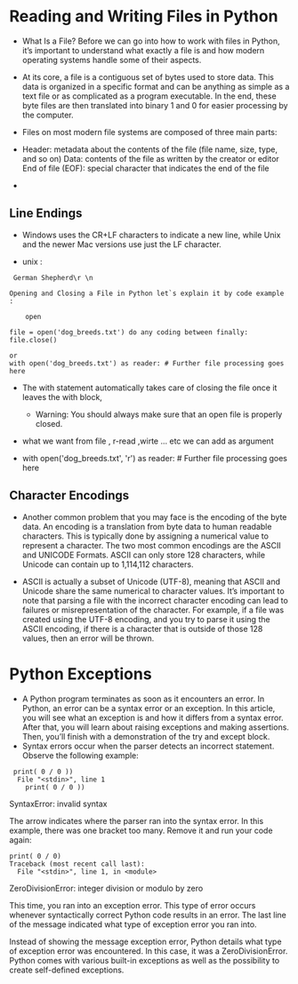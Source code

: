 # Reading and Writing Files in Python

- What Is a File? Before we can go into how to work with files in Python, it’s important to understand what exactly a file is and how modern operating systems handle some of their aspects.

- At its core, a file is a contiguous set of bytes used to store data. This data is organized in a specific format and can be anything as simple as a text file or as complicated as a program executable. In the end, these byte files are then translated into binary 1 and 0 for easier processing by the computer.

- Files on most modern file systems are composed of three main parts:

- Header: metadata about the contents of the file (file name, size, type, and so on) Data: contents of the file as written by the creator or editor End of file (EOF): special character that indicates the end of the file
-
## Line Endings
- Windows uses the CR+LF characters to indicate a new line, while Unix and the newer Mac versions use just the LF character.

- unix :
```
 German Shepherd\r \n

Opening and Closing a File in Python let`s explain it by code example :

    open

file = open('dog_breeds.txt') do any coding between finally: file.close()

or
with open('dog_breeds.txt') as reader: # Further file processing goes here
```

- The with statement automatically takes care of closing the file once it leaves the with block,

    - Warning: You should always make sure that an open file is properly closed.

- what we want from file , r-read ,wirte ... etc we can add as argument
- with open('dog_breeds.txt', 'r') as reader: # Further file processing goes here

## Character Encodings
- Another common problem that you may face is the encoding of the byte data. An encoding is a translation from byte data to human readable characters. This is typically done by assigning a numerical value to represent a character. The two most common encodings are the ASCII and UNICODE Formats. ASCII can only store 128 characters, while Unicode can contain up to 1,114,112 characters.

- ASCII is actually a subset of Unicode (UTF-8), meaning that ASCII and Unicode share the same numerical to character values. It’s important to note that parsing a file with the incorrect character encoding can lead to failures or misrepresentation of the character. For example, if a file was created using the UTF-8 encoding, and you try to parse it using the ASCII encoding, if there is a character that is outside of those 128 values, then an error will be thrown.

# Python Exceptions
- A Python program terminates as soon as it encounters an error. In Python, an error can be a syntax error or an exception. In this article, you will see what an exception is and how it differs from a syntax error. After that, you will learn about raising exceptions and making assertions. Then, you’ll finish with a demonstration of the try and except block.
- Syntax errors occur when the parser detects an incorrect statement. Observe the following example:

```
 print( 0 / 0 ))
  File "<stdin>", line 1
    print( 0 / 0 ))
```
SyntaxError: invalid syntax

The arrow indicates where the parser ran into the syntax error. In this example, there was one bracket too many. Remove it and run your code again:

```
print( 0 / 0)
Traceback (most recent call last):
  File "<stdin>", line 1, in <module>
  ``` 
  
ZeroDivisionError: integer division or modulo by zero

This time, you ran into an exception error. This type of error occurs whenever syntactically correct Python code results in an error. The last line of the message indicated what type of exception error you ran into.

Instead of showing the message exception error, Python details what type of exception error was encountered. In this case, it was a ZeroDivisionError. Python comes with various built-in exceptions as well as the possibility to create self-defined exceptions.